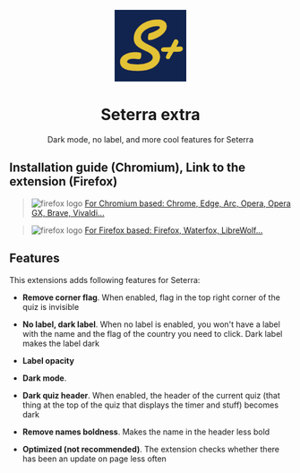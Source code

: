 <p align="center">
  <img src="./chromium/images/icon128.png" alt="seterraextra-logo"/>
</p>

<h1 align="center">
  Seterra extra
</h1>
<p align="center">
   Dark mode, no label, and more cool features for Seterra
</p>

## Installation guide (Chromium), Link to the extension (Firefox)

> <img src="https://upload.wikimedia.org/wikipedia/commons/thumb/2/28/Chromium_Logo.svg/512px-Chromium_Logo.svg.png" alt="firefox logo" width="32px" height="32px" /> [For Chromium based: Chrome, Edge, Arc, Opera, Opera GX, Brave, Vivaldi...](./chromium/README.md)

> <img src="https://upload.wikimedia.org/wikipedia/commons/thumb/a/a0/Firefox_logo%2C_2019.svg/220px-Firefox_logo%2C_2019.svg.png" alt="firefox logo" width="32px" height="32px" /> [For Firefox based: Firefox, Waterfox, LibreWolf...](https://addons.mozilla.org/firefox/addon/seterraextra/)

## Features

This extensions adds following features for Seterra:

- <strong>Remove corner flag</strong>. When enabled, flag in the top right corner of the quiz is invisible

- <strong>No label, dark label</strong>. When no label is enabled, you won't have a label with the name and the flag of the country you need to click. Dark label makes the label dark

- <strong>Label opacity</strong>

- <strong>Dark mode</strong>.

- <strong>Dark quiz header</strong>. When enabled, the header of the current quiz (that thing at the top of the quiz that displays the timer and stuff) becomes dark

- <strong>Remove names boldness</strong>. Makes the name in the header less bold

- <strong>Optimized (not recommended)</strong>. The extension checks whether there has been an update on page less often
